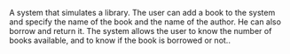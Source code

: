 A system that simulates a library. The user can add a book to the system and specify the name of the book and the name of the author. He can also borrow and return it. The system allows the user to know the number of books available, and to know if the book is borrowed or not..
